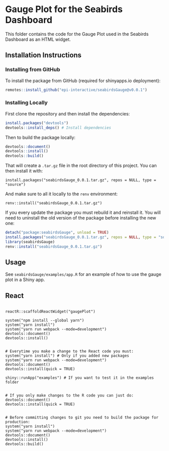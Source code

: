 # Gauge Plot for the Seabirds Dashboard

This folder contains the code for the Gauge Plot used in the Seabirds Dashboard as an HTML widget.

## Installation Instructions

### Installing from GitHub

To install the package from GitHub (required for shinyapps.io deployment):

```r
remotes::install_github("epi-interactive/seabirdsGauge@v0.0.1")
```

### Installing Locally

First clone the repository and then install the dependencies:

```r
install.packages("devtools")
devtools::install_deps() # Install dependencies
```

Then to build the package locally:

```r
devtools::document()
devtools::install()
devtools::build()
```

That will create a `.tar.gz` file in the root directory of this project. You can then install it with:

```
install.packages("seabirdsGauge_0.0.1.tar.gz", repos = NULL, type = "source")
```

And make sure to all it locally to the `renv` environment:

```
renv::install("seabirdsGauge_0.0.1.tar.gz")
```

If you every update the package you must rebuild it and reinstall it.
You will need to uninstall the old version of the package before installing the new one:

```r
detach("package:seabirdsGauge", unload = TRUE)
install.packages("seabirdsGauge_0.0.1.tar.gz", repos = NULL, type = "source")
library(seabirdsGauge)
renv::install("seabirdsGauge_0.0.1.tar.gz")
```

## Usage

See `seabirdsGauge/examples/app.R` for an example of how to use the gauge plot in a Shiny app.

## React

```

reactR::scaffoldReactWidget("gaugePlot")

system("npm install --global yarn")
system("yarn install")
system("yarn run webpack --mode=development")
devtools::document()
devtools::install()


# Everytime you make a change to the React code you must:
system("yarn install") # Only if you added new packages
system("yarn run webpack --mode=development")
devtools::document()
devtools::install(quick = TRUE)

shiny::runApp("examples") # If you want to test it in the examples folder


# If you only make changes to the R code you can just do:
devtools::document()
devtools::install(quick = TRUE)


# Before committing changes to git you need to build the package for production:
system("yarn install")
system("yarn run webpack --mode=development")
devtools::document()
devtools::install()
devtools::build()
```
